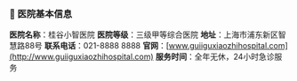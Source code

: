 
### 🏥 医院基本信息

**医院名称**：桂谷小智医院
**医院等级**：三级甲等综合医院
**地址**：上海市浦东新区智慧路88号
**联系电话**：021-8888 8888
**官网**：[www.guiiguxiaozhihospital.com](http://www.guiiguxiaozhihospital.com)
**服务时间**：全年无休，24小时急诊服务